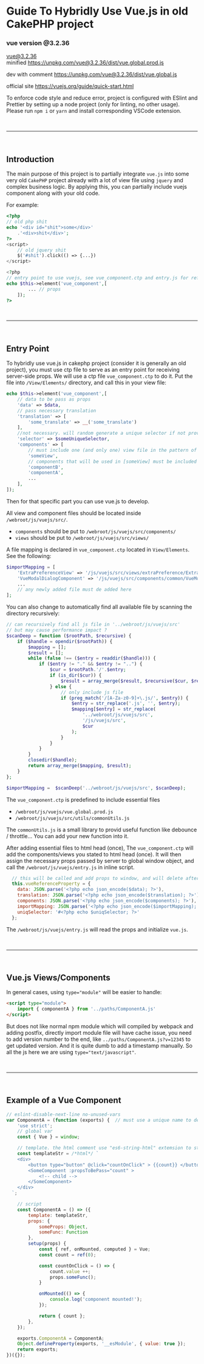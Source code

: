 # Guide To Hybridly Use Vue.js in old CakePHP project
### vue version @3.2.36
vue@3.2.36\
minified
https://unpkg.com/vue@3.2.36/dist/vue.global.prod.js

dev with comment
https://unpkg.com/vue@3.2.36/dist/vue.global.js

official site
https://vuejs.org/guide/quick-start.html


To enforce code style and reduce error, project is configured with ESlint and Prettier by setting up a node project (only for linting, no other usage). Please run `npm i` or `yarn` and install corresponding VSCode extension.

<br>

---

<br>

## Introduction

The main purpose of this project is to partially integrate `vue.js` into some very old `CakePHP` project already with a lot of view file using `jquery` and complex business logic. By applying this, you can partially include vuejs component along with your old code.

For example:

```php
<?php
// old php shit
echo '<div id="shit">some</div>'
    .'<div>shit</div>';
?>
<script>
    // old jquery shit
    $('#shit').click(() => {...})
</script>

<?php
// entry point to use vuejs, see vue_component.ctp and entry.js for reference
echo $this->element('vue_component',[
        ... // props
    ]);
?>
```
<br>

---

<br>

## Entry Point
To hybridly use vue.js in cakephp project (consider it is generally an old project), you must use ctp file to serve as an entry point for receiving server-side props. We will use a ctp file `vue_component.ctp` to do it. Put the file into `/View/Elements/` directory, and call this in your view file:


```php
echo $this->element('vue_component',[
    // data to be pass as props
    'data' => $data,
    // pass necessary translation
    'translation' => [
        'some_translate' => __('some_translate')
    ],
    //not necessary. will random generate a unique selector if not provided.
    'selector' => $someUniqueSelector, 
    'components' => [
        // must include one (and only one) view file in the pattern of [filename]View to serve as entry point
        'someView',
        // components that will be used in [someView] must be included
        'componentB',
        'componentA', 
        ...
    ],
]);
```

Then for that specific part you can use vue.js to develop.

All view and component files should be located inside `/webroot/js/vuejs/src/`.
- `components` should be put to `/webroot/js/vuejs/src/components/`
- `views` should be put to `/webroot/js/vuejs/src/views/`
  
A file mapping is declared in `vue_component.ctp` located in `View/Elements`.\
See the following:

```php
$importMapping = [
    'ExtraPreferenceView' => '/js/vuejs/src/views/extraPreference/ExtraPreferenceView.js',
    'VueModalDialogComponent' => '/js/vuejs/src/components/common/VueModalDialogComponent.js',
    ...
    // any newly added file must de added here
];
```

You can also change to automatically find all available file by scanning the directory recursively:

```php
// can recursively find all js file in '../webroot/js/vuejs/src'
// but may cause performance impact ?
$scanDeep = function ($rootPath, $recursive) {
    if ($handle = opendir($rootPath)) {
        $mapping = [];
        $result = [];
        while (false !== ($entry = readdir($handle))) {
            if ($entry != "." && $entry != "..") {
                $cur = $rootPath.'/'.$entry;
                if (is_dir($cur)) {
                    $result = array_merge($result, $recursive($cur, $recursive));
                } else {
                    // only include js file
                    if (preg_match('/[A-Za-z0-9]+\.js/', $entry)) {
                        $entry = str_replace('.js', '', $entry);
                        $mapping[$entry] = str_replace(
                            '../webroot/js/vuejs/src',
                            '/js/vuejs/src',
                            $cur
                        );
                    }
                }
            }
        }
        closedir($handle);
        return array_merge($mapping, $result);
    }
};

$importMapping =  $scanDeep('../webroot/js/vuejs/src', $scanDeep);
```

The `vue_component.ctp` is predefined to include essential files
- `/webroot/js/vuejs/vue.global.prod.js` 
- `/webroot/js/vuejs/src/utils/commonUtils.js`

The `commonUtils.js` is a small library to provid useful function like debounce / throttle... You can add your new function into it.

After adding essential files to html head (once), The `vue_component.ctp` will add the components/views you stated to html head (once). It will then assign the necessary props passed by server to global window object, and call the `/webroot/js/vuejs/entry.js`  in inline script.

```js
  // this will be called and add props to window, and will delete after component mounted
  this.vueReferenceProperty = {
    data: JSON.parse('<?php echo json_encode($data); ?>'),
    translation: JSON.parse('<?php echo json_encode($translation); ?>'),
    components: JSON.parse('<?php echo json_encode($components); ?>'),
    importMapping: JSON.parse('<?php echo json_encode($importMapping); ?>'),
    uniqSelector: '#<?php echo $uniqSelector; ?>'
  };
```

The `/webroot/js/vuejs/entry.js` will read the props and initialize `vue.js`.

<br>

---

<br>

## Vue.js Views/Components
In general cases, using `type="module"` will be easier to handle:
```html
<script type="module">
    import { componentA } from '../paths/ComponentA.js'
</script>
```
But does not like normal npm module which will compiled by webpack and adding postfix, directly import module file will have cache issue, you need to add version number to the end, like `../paths/ComponentA.js?v=12345` to get updated version. And it is quite dumb to add a timestamp manually. So all the js here we are using `type="text/javascript"`.

<br>

---

<br>

## Example of a Vue Component

```js
// eslint-disable-next-line no-unused-vars
var ComponentA = (function (exports) {  // must use a unique name to declare in global
    'use strict';
    // global var
    const { Vue } = window;

    // template. the html comment use "es6-string-html" extemsion to style html str
    const templateStr = /*html*/ `
    <div>
        <button type="button" @click="countOnClick" > {{count}} </button>
        <SomeComponent :propsToBePass="count" >
            <!-- child -->
        </SomeComponent>
    </div>
  `;

    // script
    const ComponentA = () => ({
        template: templateStr,
        props: {
            someProps: Object,
            someFunc: Function
        },
        setup(props) {
            const { ref, onMounted, computed } = Vue;
            const count = ref(0);

            const countOnClick = () => {
                count.value ++;
                props.someFunc();
            }

            onMounted(() => {
                console.log('component mounted!');
            });

            return { count };
        },
    });

    exports.ComponentA = ComponentA;
    Object.defineProperty(exports, '__esModule', { value: true });
    return exports;
})({});


```



